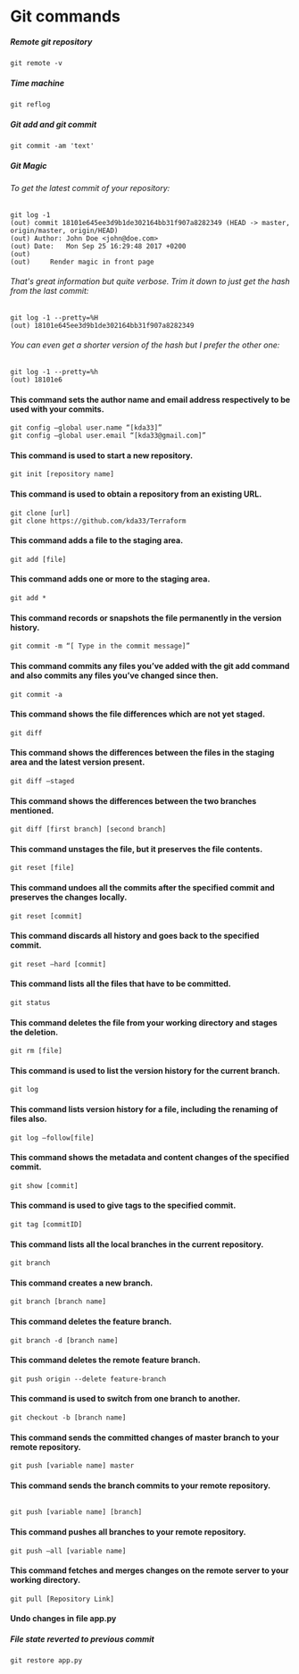 # Git commands
##### Remote git repository
~~~~~~~~~~~~~~~~~~~~~~~~~~~~~~
git remote -v
~~~~~~~~~~~~~~~~~~~~~~~~~~~~~~
##### Time machine
~~~~~~~~~~~~~~~~~~~~~~~~~~~~~~
git reflog
~~~~~~~~~~~~~~~~~~~~~~~~~~~~~~
##### Git add and git commit
~~~~~~~~~~~~~~~~~~~~~~~~~~~~~~
git commit -am 'text'
~~~~~~~~~~~~~~~~~~~~~~~~~~~~~~
##### Git Magic
###### To get the latest commit of your repository:
~~~~~~~~~~~~~~~~~~~~~~~~~~~~~~
git log -1
(out) commit 18101e645ee3d9b1de302164bb31f907a8282349 (HEAD -> master, origin/master, origin/HEAD)
(out) Author: John Doe <john@doe.com>
(out) Date:   Mon Sep 25 16:29:48 2017 +0200
(out) 
(out)     Render magic in front page

~~~~~~~~~~~~~~~~~~~~~~~~~~~~~~
###### That's great information but quite verbose. Trim it down to just get the hash from the last commit:
~~~~~~~~~~~~~~~~~~~~~~~~~~~~~~
git log -1 --pretty=%H
(out) 18101e645ee3d9b1de302164bb31f907a8282349
~~~~~~~~~~~~~~~~~~~~~~~~~~~~~~
###### You can even get a shorter version of the hash but I prefer the other one:
~~~~~~~~~~~~~~~~~~~~~~~~~~~~~~
git log -1 --pretty=%h
(out) 18101e6
~~~~~~~~~~~~~~~~~~~~~~~~~~~~~~

#### This command sets the author name and email address respectively to be used with your commits.
~~~~~~~~~~~~~~~~~~~~~~~~~~~~~~
git config –global user.name “[kda33]”
git config –global user.email “[kda33@gmail.com]”
~~~~~~~~~~~~~~~~~~~~~~~~~~~~~~
#### This command is used to start a new repository.
~~~~~~~~~~~~~~~~~~~~~~~~~~~~~~
git init [repository name]
~~~~~~~~~~~~~~~~~~~~~~~~~~~~~~
#### This command is used to obtain a repository from an existing URL.
~~~~~~~~~~~~~~~~~~~~~~~~~~~~~~
git clone [url]
git clone https://github.com/kda33/Terraform
~~~~~~~~~~~~~~~~~~~~~~~~~~~~~~
#### This command adds a file to the staging area.
~~~~~~~~~~~~~~~~~~~~~~~~~~~~~~
git add [file]
~~~~~~~~~~~~~~~~~~~~~~~~~~~~~~
#### This command adds one or more to the staging area.
~~~~~~~~~~~~~~~~~~~~~~~~~~~~~~
git add *
~~~~~~~~~~~~~~~~~~~~~~~~~~~~~~
#### This command records or snapshots the file permanently in the version history.
~~~~~~~~~~~~~~~~~~~~~~~~~~~~~~
git commit -m “[ Type in the commit message]”
~~~~~~~~~~~~~~~~~~~~~~~~~~~~~~
#### This command commits any files you’ve added with the git add command and also commits any files you’ve changed since then.
~~~~~~~~~~~~~~~~~~~~~~~~~~~~~~
git commit -a
~~~~~~~~~~~~~~~~~~~~~~~~~~~~~~
#### This command shows the file differences which are not yet staged.
~~~~~~~~~~~~~~~~~~~~~~~~~~~~~~
git diff
~~~~~~~~~~~~~~~~~~~~~~~~~~~~~~
#### This command shows the differences between the files in the staging area and the latest version present.
~~~~~~~~~~~~~~~~~~~~~~~~~~~~~~
git diff –staged
~~~~~~~~~~~~~~~~~~~~~~~~~~~~~~
#### This command shows the differences between the two branches mentioned.
~~~~~~~~~~~~~~~~~~~~~~~~~~~~~~
git diff [first branch] [second branch]
~~~~~~~~~~~~~~~~~~~~~~~~~~~~~~
#### This command unstages the file, but it preserves the file contents.
~~~~~~~~~~~~~~~~~~~~~~~~~~~~~~
git reset [file]
~~~~~~~~~~~~~~~~~~~~~~~~~~~~~~
#### This command undoes all the commits after the specified commit and preserves the changes locally.
~~~~~~~~~~~~~~~~~~~~~~~~~~~~~~
git reset [commit]
~~~~~~~~~~~~~~~~~~~~~~~~~~~~~~
#### This command discards all history and goes back to the specified commit.
~~~~~~~~~~~~~~~~~~~~~~~~~~~~~~
git reset –hard [commit]
~~~~~~~~~~~~~~~~~~~~~~~~~~~~~~
#### This command lists all the files that have to be committed.
~~~~~~~~~~~~~~~~~~~~~~~~~~~~~~
git status
~~~~~~~~~~~~~~~~~~~~~~~~~~~~~~
#### This command deletes the file from your working directory and stages the deletion.
~~~~~~~~~~~~~~~~~~~~~~~~~~~~~~
git rm [file]
~~~~~~~~~~~~~~~~~~~~~~~~~~~~~~
#### This command is used to list the version history for the current branch.
~~~~~~~~~~~~~~~~~~~~~~~~~~~~~~
git log
~~~~~~~~~~~~~~~~~~~~~~~~~~~~~~
#### This command lists version history for a file, including the renaming of files also.
~~~~~~~~~~~~~~~~~~~~~~~~~~~~~~
git log –follow[file]
~~~~~~~~~~~~~~~~~~~~~~~~~~~~~~
#### This command shows the metadata and content changes of the specified commit.
~~~~~~~~~~~~~~~~~~~~~~~~~~~~~~
git show [commit]
~~~~~~~~~~~~~~~~~~~~~~~~~~~~~~
#### This command is used to give tags to the specified commit.
~~~~~~~~~~~~~~~~~~~~~~~~~~~~~~
git tag [commitID]
~~~~~~~~~~~~~~~~~~~~~~~~~~~~~~
#### This command lists all the local branches in the current repository.
~~~~~~~~~~~~~~~~~~~~~~~~~~~~~~
git branch
~~~~~~~~~~~~~~~~~~~~~~~~~~~~~~
#### This command creates a new branch.
~~~~~~~~~~~~~~~~~~~~~~~~~~~~~~
git branch [branch name]
~~~~~~~~~~~~~~~~~~~~~~~~~~~~~~
#### This command deletes the feature branch.
~~~~~~~~~~~~~~~~~~~~~~~~~~~~~~
git branch -d [branch name]
~~~~~~~~~~~~~~~~~~~~~~~~~~~~~~
#### This command deletes the remote feature branch.
~~~~~~~~~~~~~~~~~~~~~~~~~~~~~~
git push origin --delete feature-branch
~~~~~~~~~~~~~~~~~~~~~~~~~~~~~~
#### This command is used to switch from one branch to another.
~~~~~~~~~~~~~~~~~~~~~~~~~~~~~~
git checkout -b [branch name]
~~~~~~~~~~~~~~~~~~~~~~~~~~~~~~
#### This command sends the committed changes of master branch to your remote repository.
~~~~~~~~~~~~~~~~~~~~~~~~~~~~~~
git push [variable name] master
~~~~~~~~~~~~~~~~~~~~~~~~~~~~~~
#### This command sends the branch commits to your remote repository.
~~~~~~~~~~~~~~~~~~~~~~~~~~~~~~

git push [variable name] [branch]
~~~~~~~~~~~~~~~~~~~~~~~~~~~~~~
#### This command pushes all branches to your remote repository.
~~~~~~~~~~~~~~~~~~~~~~~~~~~~~~
git push –all [variable name]
~~~~~~~~~~~~~~~~~~~~~~~~~~~~~~
#### This command fetches and merges changes on the remote server to your working directory.
~~~~~~~~~~~~~~~~~~~~~~~~~~~~~~
git pull [Repository Link]
~~~~~~~~~~~~~~~~~~~~~~~~~~~~~~
#### Undo changes in file app.py
##### File state reverted to previous commit
~~~~~~~~~~~~~~~~~~~~~~~~~~~~~~
git restore app.py
~~~~~~~~~~~~~~~~~~~~~~~~~~~~~~
